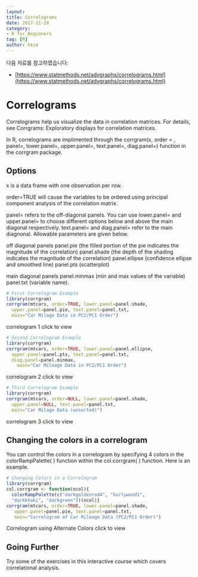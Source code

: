 ```yaml
---
layout:
title: Correlograms
date: 2017-11-28  
category:
- R for Beginners
tag: [R]    
author: hkim  
---
```


다음 자료를 참고하였습니다:  
- [https://www.statmethods.net/advgraphs/correlograms.html](https://www.statmethods.net/advgraphs/correlograms.html)

# Correlograms

Correlograms help us visualize the data in correlation matrices. For details, see Corrgrams: Exploratory displays for correlation matrices.

In R, correlograms are implimented through the corrgram(x, order = , panel=, lower.panel=, upper.panel=, text.panel=, diag.panel=) function in the corrgram package.


## Options

x is a data frame with one observation per row.

order=TRUE will cause the variables to be ordered using principal component analysis of the correlation matrix.

panel= refers to the off-diagonal panels. You can use lower.panel= and upper.panel= to choose different options below and above the main diagonal respectively. text.panel= and diag.panel= refer to the main diagnonal. Allowable parameters are given below.

off diagonal panels
panel.pie (the filled portion of the pie indicates the magnitude of the correlation)
panel.shade (the depth of the shading indicates the magnitude of the correlation)
panel.ellipse (confidence ellipse and smoothed line)
panel.pts (scatterplot)

main diagonal panels
panel.minmax (min and max values of the variable)
panel.txt (variable name).

```r
# First Correlogram Example
library(corrgram)
corrgram(mtcars, order=TRUE, lower.panel=panel.shade,
  upper.panel=panel.pie, text.panel=panel.txt,
  main="Car Milage Data in PC2/PC1 Order")
```

correlogram 1 click to view

```r
# Second Correlogram Example
library(corrgram)
corrgram(mtcars, order=TRUE, lower.panel=panel.ellipse,
  upper.panel=panel.pts, text.panel=panel.txt,
  diag.panel=panel.minmax,
 	main="Car Mileage Data in PC2/PC1 Order")
```

correlogram 2 click to view

```r
# Third Correlogram Example
library(corrgram)
corrgram(mtcars, order=NULL, lower.panel=panel.shade,
  upper.panel=NULL, text.panel=panel.txt,
  main="Car Milage Data (unsorted)")
```

correlogram 3 click to view


## Changing the colors in a correlogram

You can control the colors in a correlogram by specifying 4 colors in the colorRampPalette( ) function within the col.corrgram( ) function. Here is an example.

```r
# Changing Colors in a Correlogram
library(corrgram)
col.corrgram <- function(ncol){   
  colorRampPalette(c("darkgoldenrod4", "burlywood1",
  "darkkhaki", "darkgreen"))(ncol)}
corrgram(mtcars, order=TRUE, lower.panel=panel.shade,
   upper.panel=panel.pie, text.panel=panel.txt,
   main="Correlogram of Car Mileage Data (PC2/PC1 Order)")
```

Correlogram using Alternate Colors click to view


## Going Further
Try some of the exercises in this interactive course which covers correlational analysis.
